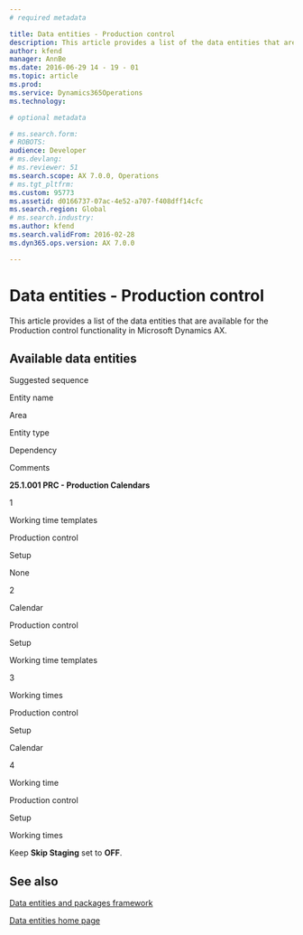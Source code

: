 ```yaml
---
# required metadata

title: Data entities - Production control
description: This article provides a list of the data entities that are available for the Production control functionality in Microsoft Dynamics AX.
author: kfend
manager: AnnBe
ms.date: 2016-06-29 14 - 19 - 01
ms.topic: article
ms.prod: 
ms.service: Dynamics365Operations
ms.technology: 

# optional metadata

# ms.search.form: 
# ROBOTS: 
audience: Developer
# ms.devlang: 
# ms.reviewer: 51
ms.search.scope: AX 7.0.0, Operations
# ms.tgt_pltfrm: 
ms.custom: 95773
ms.assetid: d0166737-07ac-4e52-a707-f408dff14cfc
ms.search.region: Global
# ms.search.industry: 
ms.author: kfend
ms.search.validFrom: 2016-02-28
ms.dyn365.ops.version: AX 7.0.0

---
```


# Data entities - Production control

This article provides a list of the data entities that are available for the Production control functionality in Microsoft Dynamics AX.

Available data entities
-----------------------

Suggested sequence

Entity name

Area

Entity type

Dependency

Comments

**25.1.001 PRC - Production Calendars**

1

Working time templates

Production control

Setup

None

2

Calendar

Production control

Setup

Working time templates

3

Working times

Production control

Setup

Calendar

4

Working time

Production control

Setup

Working times

Keep **Skip Staging** set to **OFF**.

See also
--------

[Data entities and packages framework](data-entities-data-packages.md)

[Data entities home page](data-entities.md)

